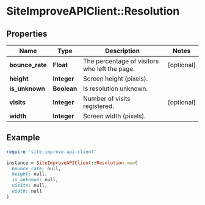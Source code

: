 # SiteImproveAPIClient::Resolution

## Properties

| Name | Type | Description | Notes |
| ---- | ---- | ----------- | ----- |
| **bounce_rate** | **Float** | The percentage of visitors who left the page. | [optional] |
| **height** | **Integer** | Screen height (pixels). |  |
| **is_unknown** | **Boolean** | Is resolution unknown. |  |
| **visits** | **Integer** | Number of visits registered. | [optional] |
| **width** | **Integer** | Screen width (pixels). |  |

## Example

```ruby
require 'site-improve-api-client'

instance = SiteImproveAPIClient::Resolution.new(
  bounce_rate: null,
  height: null,
  is_unknown: null,
  visits: null,
  width: null
)
```

